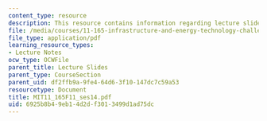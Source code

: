 ```yaml
---
content_type: resource
description: This resource contains information regarding lecture slides.
file: /media/courses/11-165-infrastructure-and-energy-technology-challenges-fall-2011/6925b8b49eb14d2df3013499d1ad75dc_MIT11_165F11_ses14.pdf
file_type: application/pdf
learning_resource_types:
- Lecture Notes
ocw_type: OCWFile
parent_title: Lecture Slides
parent_type: CourseSection
parent_uid: df2ffb9a-9fe4-64d6-3f10-147dc7c59a53
resourcetype: Document
title: MIT11_165F11_ses14.pdf
uid: 6925b8b4-9eb1-4d2d-f301-3499d1ad75dc
---
```

